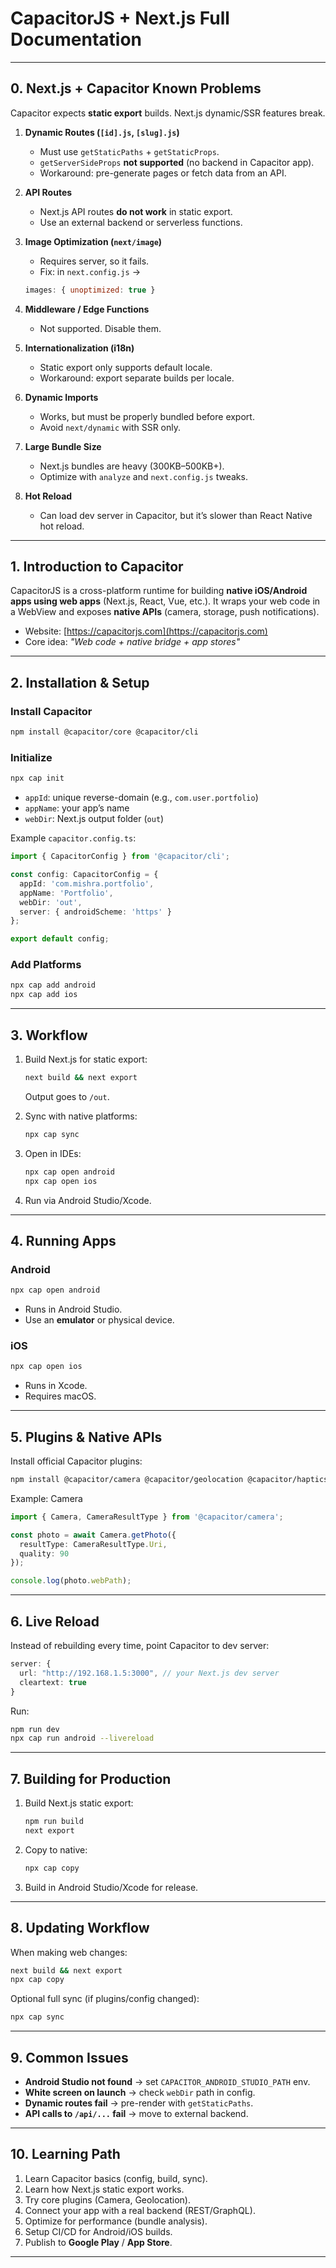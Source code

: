 # CapacitorJS + Next.js Full Documentation

---

## 0. Next.js + Capacitor Known Problems

Capacitor expects **static export** builds. Next.js dynamic/SSR features break.

1. **Dynamic Routes (`[id].js`, `[slug].js`)**

   * Must use `getStaticPaths` + `getStaticProps`.
   * `getServerSideProps` **not supported** (no backend in Capacitor app).
   * Workaround: pre-generate pages or fetch data from an API.

2. **API Routes**

   * Next.js API routes **do not work** in static export.
   * Use an external backend or serverless functions.

3. **Image Optimization (`next/image`)**

   * Requires server, so it fails.
   * Fix: in `next.config.js` →

   ```js
   images: { unoptimized: true }
   ```

4. **Middleware / Edge Functions**

   * Not supported. Disable them.

5. **Internationalization (i18n)**

   * Static export only supports default locale.
   * Workaround: export separate builds per locale.

6. **Dynamic Imports**

   * Works, but must be properly bundled before export.
   * Avoid `next/dynamic` with SSR only.

7. **Large Bundle Size**

   * Next.js bundles are heavy (300KB–500KB+).
   * Optimize with `analyze` and `next.config.js` tweaks.

8. **Hot Reload**

   * Can load dev server in Capacitor, but it’s slower than React Native hot reload.

---

## 1. Introduction to Capacitor

CapacitorJS is a cross-platform runtime for building **native iOS/Android apps using web apps** (Next.js, React, Vue, etc.).
It wraps your web code in a WebView and exposes **native APIs** (camera, storage, push notifications).

* Website: [https://capacitorjs.com](https://capacitorjs.com)
* Core idea: *"Web code + native bridge + app stores"*

---

## 2. Installation & Setup

### Install Capacitor

```bash
npm install @capacitor/core @capacitor/cli
```

### Initialize

```bash
npx cap init
```

* `appId`: unique reverse-domain (e.g., `com.user.portfolio`)
* `appName`: your app’s name
* `webDir`: Next.js output folder (`out`)

Example `capacitor.config.ts`:

```ts
import { CapacitorConfig } from '@capacitor/cli';

const config: CapacitorConfig = {
  appId: 'com.mishra.portfolio',
  appName: 'Portfolio',
  webDir: 'out',
  server: { androidScheme: 'https' }
};

export default config;
```

### Add Platforms

```bash
npx cap add android
npx cap add ios
```

---

## 3. Workflow

1. Build Next.js for static export:

   ```bash
   next build && next export
   ```

   Output goes to `/out`.

2. Sync with native platforms:

   ```bash
   npx cap sync
   ```

3. Open in IDEs:

   ```bash
   npx cap open android
   npx cap open ios
   ```

4. Run via Android Studio/Xcode.

---

## 4. Running Apps

### Android

```bash
npx cap open android
```

* Runs in Android Studio.
* Use an **emulator** or physical device.

### iOS

```bash
npx cap open ios
```

* Runs in Xcode.
* Requires macOS.

---

## 5. Plugins & Native APIs

Install official Capacitor plugins:

```bash
npm install @capacitor/camera @capacitor/geolocation @capacitor/haptics
```

Example: Camera

```ts
import { Camera, CameraResultType } from '@capacitor/camera';

const photo = await Camera.getPhoto({
  resultType: CameraResultType.Uri,
  quality: 90
});

console.log(photo.webPath);
```

---

## 6. Live Reload

Instead of rebuilding every time, point Capacitor to dev server:

```ts
server: {
  url: "http://192.168.1.5:3000", // your Next.js dev server
  cleartext: true
}
```

Run:

```bash
npm run dev
npx cap run android --livereload
```

---

## 7. Building for Production

1. Build Next.js static export:

   ```bash
   npm run build
   next export
   ```

2. Copy to native:

   ```bash
   npx cap copy
   ```

3. Build in Android Studio/Xcode for release.

---

## 8. Updating Workflow

When making web changes:

```bash
next build && next export
npx cap copy
```

Optional full sync (if plugins/config changed):

```bash
npx cap sync
```

---

## 9. Common Issues

* **Android Studio not found** → set `CAPACITOR_ANDROID_STUDIO_PATH` env.
* **White screen on launch** → check `webDir` path in config.
* **Dynamic routes fail** → pre-render with `getStaticPaths`.
* **API calls to `/api/...` fail** → move to external backend.

---

## 10. Learning Path

1. Learn Capacitor basics (config, build, sync).
2. Learn how Next.js static export works.
3. Try core plugins (Camera, Geolocation).
4. Connect your app with a real backend (REST/GraphQL).
5. Optimize for performance (bundle analysis).
6. Setup CI/CD for Android/iOS builds.
7. Publish to **Google Play** / **App Store**.

---
